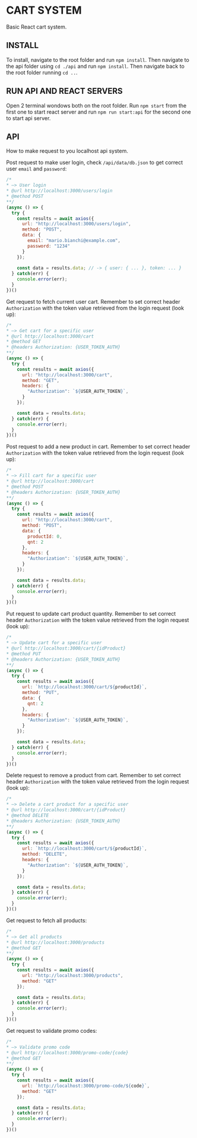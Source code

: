 # CART SYSTEM

Basic React cart system.

## INSTALL

To install, navigate to the root folder and run `npm install`. Then navigate to the api folder using `cd ./api` and run `npm install`. Then navigate back to
the root folder running `cd ..`.

## RUN API AND REACT SERVERS

Open 2 terminal wondows both on the root folder. Run `npm start` from the first one to start react server and run `npm run start:api` for the second one
to start api server.

## API

How to make request to you localhost api system.

Post request to make user login, check `/api/data/db.json` to get correct user `email` and `password`:

```js
/*
* –> User login
* @url http://localhost:3000/users/login
* @method POST
**/
(async () => {
  try {
    const results = await axios({
      url: "http://localhost:3000/users/login",
      method: "POST",
      data: {
        email: "mario.bianchi@example.com",
        password: "1234"
      }
    });
  
    const data = results.data; // -> { user: { ... }, token: ... }
  } catch(err) {
    console.error(err);
  }
})()
```

Get request to fetch current user cart. Remember to set correct header `Authorization` with the token value retrieved from
the login request (look up):

```js
/*
* –> Get cart for a specific user
* @url http://localhost:3000/cart
* @method GET
* @headers Authorization: {USER_TOKEN_AUTH}
**/
(async () => {
  try {
    const results = await axios({
      url: "http://localhost:3000/cart",
      method: "GET",
      headers: {
        "Authorization": `${USER_AUTH_TOKEN}`,
      }
    });

    const data = results.data;
  } catch(err) {
    console.error(err);
  }
})()
```

Post request to add a new product in cart. Remember to set correct header `Authorization` with the token value retrieved from
the login request (look up):

```js
/*
* –> Fill cart for a specific user
* @url http://localhost:3000/cart
* @method POST
* @headers Authorization: {USER_TOKEN_AUTH}
**/
(async () => {
  try {
    const results = await axios({
      url: "http://localhost:3000/cart",
      method: "POST",
      data: {
        productId: 0,
        qnt: 2
      },
      headers: {
        "Authorization": `${USER_AUTH_TOKEN}`,
      }
    });

    const data = results.data;
  } catch(err) {
    console.error(err);
  }
})()
```

Put request to update cart product quantity. Remember to set correct header `Authorization` with the token value retrieved from
the login request (look up):

```js
/*
* –> Update cart for a specific user
* @url http://localhost:3000/cart/{idProduct}
* @method PUT
* @headers Authorization: {USER_TOKEN_AUTH}
**/
(async () => {
  try {
    const results = await axios({
      url: `http://localhost:3000/cart/${productId}`,
      method: "PUT",
      data: {
        qnt: 2
      },
      headers: {
        "Authorization": `${USER_AUTH_TOKEN}`,
      }
    });

    const data = results.data;
  } catch(err) {
    console.error(err);
  }
})()
```

Delete request to remove a product from cart. Remember to set correct header `Authorization` with the token value retrieved from
the login request (look up):

```js
/*
* –> Delete a cart product for a specific user
* @url http://localhost:3000/cart/{idProduct}
* @method DELETE
* @headers Authorization: {USER_TOKEN_AUTH}
**/
(async () => {
  try {
    const results = await axios({
      url: `http://localhost:3000/cart/${productId}`,
      method: "DELETE",
      headers: {
        "Authorization": `${USER_AUTH_TOKEN}`,
      }
    });

    const data = results.data;
  } catch(err) {
    console.error(err);
  }
})()
```

Get request to fetch all products:

```js
/*
* –> Get all products
* @url http://localhost:3000/products
* @method GET
**/
(async () => {
  try {
    const results = await axios({
      url: "http://localhost:3000/products",
      method: "GET"
    });

    const data = results.data;
  } catch(err) {
    console.error(err);
  }
})()
```

Get request to validate promo codes:

```js
/*
* –> Validate promo code
* @url http://localhost:3000/promo-code/{code}
* @method GET
**/
(async () => {
  try {
    const results = await axios({
      url: `http://localhost:3000/promo-code/${code}`,
      method: "GET"
    });

    const data = results.data;
  } catch(err) {
    console.error(err);
  }
})()
```
